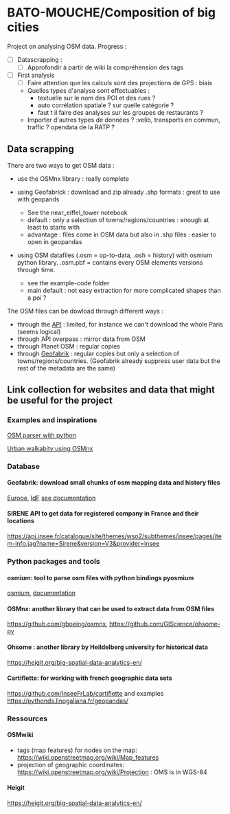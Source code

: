 # BATO-MOUCHE/Composition of big cities

Project on analysing OSM data.
Progress :
- [ ] Datascrapping :
    - [ ] Approfondir à partir de wiki la compréhension des tags
- [ ] First analysis
    - [ ] Faire attention que les calculs sont des projections de GPS : biais
    - Quelles types d'analyse sont effectuables :
        - textuelle sur le nom des POI et des rues ?
        - auto corrélation spatiale ? sur quelle catégorie ?
        - faut t il faire des analyses sur les groupes de restaurants ?
    - Importer d'autres types de données ? :velib, transports en commun, traffic ? opendata de la RATP ?
## Data scrapping

There are two ways to get OSM data :
- use the OSMnx library : really complete
- using Geofabrick : download and zip already .shp formats : great to use with geopands
    - See the near_eiffel_tower notebook
    - default : only a selection of towns/regions/countries : enough at least to starts with
    - advantage : files come in OSM data but also in .shp files : easier to open in geopandas

- using OSM datafiles (.osm = op-to-data, .osh = history) with osmium python library. .osm.pbf = contains every OSM elements versions through time.
     - see the example-code folder
     - main default : not easy extraction for more complicated shapes than a poi ?

The OSM files can be dowload through different ways :
- through the [API](https://www.openstreetmap.org/export) : limited, for instance we can't download the whole Paris (seems logical)
- through API overpass : mirror data from OSM
- through Planet OSM : regular copies
- through [Geofabrik](https://www.geofabrik.de) : regular copies but only a selection of towns/regions/countries. (Geofabrik already suppress user data but the rest of the metadata are the same)
## Link collection for websites and data that might be useful for the project

### Examples and inspirations

[OSM parser with python](https://oslandia.com/en/2017/07/03/openstreetmap-data-analysis-how-to-parse-the-data-with-python/)

[Urban walkabity using OSMnx](https://gispofinland.medium.com/analysing-urban-walkability-using-openstreetmap-and-python-33815d045204)

### Database
#### Geofabrik: download small chunks of osm mapping data and history files
[Europe](https://osm-internal.download.geofabrik.de/europe.html),
[IdF](https://download.geofabrik.de/europe/france/ile-de-france.html)
[see documentation](https://download.geofabrik.de/osm-data-in-gis-formats-free.pdf)

#### SIRENE API to get data for registered company in France and their locations
https://api.insee.fr/catalogue/site/themes/wso2/subthemes/insee/pages/item-info.jag?name=Sirene&version=V3&provider=insee

### Python packages and tools
#### osmium: tool to parse osm files with python bindings pyosmium
[osmium](https://osmcode.org/osmium-tool/), [documentation](https://osmcode.org/osmium-tool/manual.html)

#### OSMnx: another library that can be used to extract data from OSM files
https://github.com/gboeing/osmnx, 
https://github.com/GIScience/ohsome-py

#### Ohsome : another library by Heildelberg university for historical data
https://heigit.org/big-spatial-data-analytics-en/

#### Cartiflette: for working with french geographic data sets
https://github.com/InseeFrLab/cartiflette
and examples
https://pythonds.linogaliana.fr/geopandas/

### Ressources
#### OSMwiki
- tags (map features) for nodes on the map: https://wiki.openstreetmap.org/wiki/Map_features
- projection of geographic coordinates: https://wiki.openstreetmap.org/wiki/Projection : OMS is in WGS-84

#### Heigit
https://heigit.org/big-spatial-data-analytics-en/ 